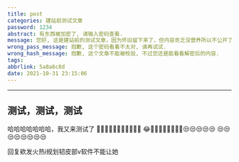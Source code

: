 ```yaml
---
title: post
categories: 建站前测试文章
password: 1234
abstract: 有东西被加密了, 请输入密码查看.
message: 您好, 这是建站前的测试文章，因为怀旧留下来了，但内容贫乏没营养所以不公开了，需要密码继续阅读.
wrong_pass_message: 抱歉, 这个密码看着不太对, 请再试试.
wrong_hash_message: 抱歉, 这个文章不能被校验, 不过您还是能看看解密后的内容.
tags:
abbrlink: 5a8a6c8d
date: 2021-10-31 23:15:06
---
```

-------
测试，测试，测试
--------
哈哈哈哈哈哈哈，我又来测试了
🤣🤣🤣🤣🤣🤣🤣🤣🤣🤣🤣
😂🤧🤧🤧🤧🤧🤧🤧🤧😒😒😒😒😒
😒😒😒😒😒😒😒😒
<!--more-->
回复欸发火热i规划韧皮部v软件不能让她
